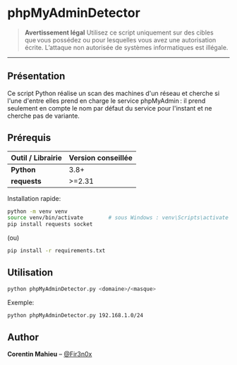 # phpMyAdminDetector

> **Avertissement légal** Utilisez ce script uniquement sur des cibles que vous possédez ou pour lesquelles vous avez une autorisation écrite. L’attaque non autorisée de systèmes informatiques est illégale.

---

## Présentation

Ce script Python réalise un scan des machines d'un réseau et cherche si l'une d'entre elles prend en charge le service phpMyAdmin :
il prend seulement en compte le nom par défaut du service pour l'instant et ne cherche pas de variante.

## Prérequis

| Outil / Librairie | Version conseillée |
| ----------------- | ------------------ |
| **Python**        | 3.8+               |
| **requests**      | >=2.31             |


Installation rapide:

```bash
python -m venv venv
source venv/bin/activate        # sous Windows : venv\Scripts\activate
pip install requests socket
```

(ou)

```bash
pip install -r requirements.txt
```


## Utilisation

```bash
python phpMyAdminDetector.py <domaine>/<masque>
```

Exemple:

```bash
python phpMyAdminDetector.py 192.168.1.0/24
```

## Author

**Corentin Mahieu** – [@Fir3n0x](https://github.com/Fir3n0x)
